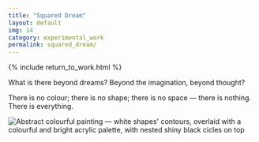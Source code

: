 ```yaml
---
title: "Squared Dream"
layout: default
img: 14
category: experimental_work
permalink: squared_dream/
---
```


{% include return_to_work.html %}

What is there beyond dreams? Beyond the imagination, beyond thought?

There is no colour; there is no shape; there is no space — there is nothing. There is everything.

![Abstract colourful painting — white shapes' contours, overlaid with a colourful and bright acrylic palette, with nested shiny black cicles on top]({{site.baseurl}}/assets/images/14.png "Squared Dreams — what is our imagination's limit?")